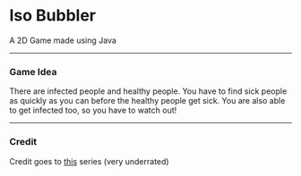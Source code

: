 # Iso Bubbler

A 2D Game made using Java

---

### Game Idea

There are infected people and healthy people. 
You have to find sick people as quickly as you can before 
the healthy people get sick. You are also able to get infected too, so you have to watch out!


---

### Credit
Credit goes to [this](https://www.youtube.com/playlist?list=PLfHzvwt1lruOl0h6nn72545ISqh6Y1aPb) series (very underrated)

